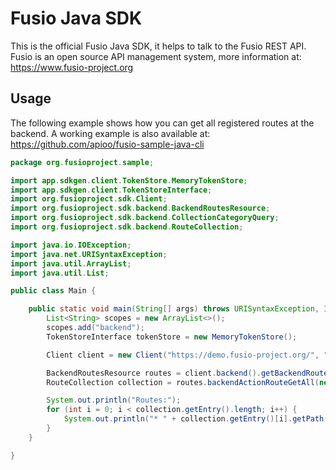 
# Fusio Java SDK

This is the official Fusio Java SDK, it helps to talk to the Fusio REST API.
Fusio is an open source API management system, more information at:
https://www.fusio-project.org

## Usage

The following example shows how you can get all registered routes at the backend.
A working example is also available at: https://github.com/apioo/fusio-sample-java-cli

```java
package org.fusioproject.sample;

import app.sdkgen.client.TokenStore.MemoryTokenStore;
import app.sdkgen.client.TokenStoreInterface;
import org.fusioproject.sdk.Client;
import org.fusioproject.sdk.backend.BackendRoutesResource;
import org.fusioproject.sdk.backend.CollectionCategoryQuery;
import org.fusioproject.sdk.backend.RouteCollection;

import java.io.IOException;
import java.net.URISyntaxException;
import java.util.ArrayList;
import java.util.List;

public class Main {

    public static void main(String[] args) throws URISyntaxException, IOException {
        List<String> scopes = new ArrayList<>();
        scopes.add("backend");
        TokenStoreInterface tokenStore = new MemoryTokenStore();

        Client client = new Client("https://demo.fusio-project.org/", "test", "FRsNh1zKCXlB", scopes, tokenStore);

        BackendRoutesResource routes = client.backend().getBackendRoutes();
        RouteCollection collection = routes.backendActionRouteGetAll(new CollectionCategoryQuery());

        System.out.println("Routes:");
        for (int i = 0; i < collection.getEntry().length; i++) {
            System.out.println("* " + collection.getEntry()[i].getPath());
        }
    }

}
```
